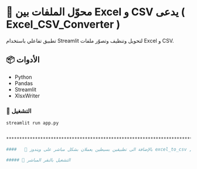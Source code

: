 # 📝 محوّل الملفات بين Excel و CSV  يدعى ( Excel_CSV_Converter )

تطبيق تفاعلي باستخدام Streamlit لتحويل وتنظيف وتصوّر ملفات Excel و CSV.

## 📦 الأدوات
- Python
- Pandas
- Streamlit
- XlsxWriter

### 🚀 التشغيل
```bash
streamlit run app.py


***************************************************************************************************

####   📝 بالإضافة الى تطبيقين بسيطين يعملان بشكل مباشر على ويندوز excel_to_csv , csv_to_excel مستقلين عن Excel_CSV_Converter 

##### 🚀 التشغيل بالنقر المباشر 
